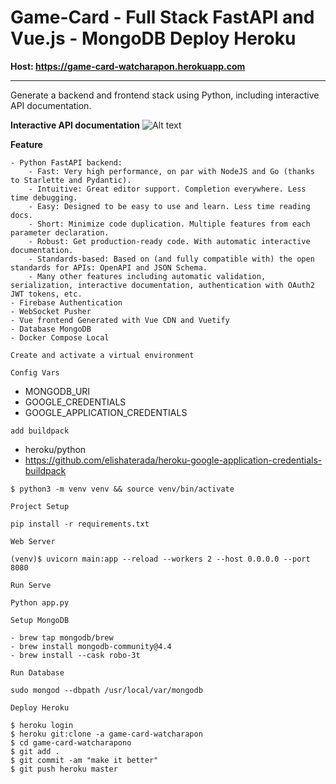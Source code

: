 # Game-Card - Full Stack FastAPI and Vue.js - MongoDB Deploy Heroku

**Host: https://game-card-watcharapon.herokuapp.com**
****

Generate a backend and frontend stack using Python, including interactive API documentation.

**Interactive API documentation**
![Alt text](https://github.com/watcharap0n/game-card/blob/main/static/Screen%20Shot%202564-03-26%20at%2001.25.57.png?raw=true "Title")

**Feature**

    - Python FastAPI backend:
        - Fast: Very high performance, on par with NodeJS and Go (thanks to Starlette and Pydantic).
        - Intuitive: Great editor support. Completion everywhere. Less time debugging.
        - Easy: Designed to be easy to use and learn. Less time reading docs.
        - Short: Minimize code duplication. Multiple features from each parameter declaration.
        - Robust: Get production-ready code. With automatic interactive documentation.
        - Standards-based: Based on (and fully compatible with) the open standards for APIs: OpenAPI and JSON Schema.
        - Many other features including automatic validation, serialization, interactive documentation, authentication with OAuth2 JWT tokens, etc.
    - Firebase Authentication
    - WebSocket Pusher
    - Vue frontend Generated with Vue CDN and Vuetify
    - Database MongoDB
    - Docker Compose Local

`Create and activate a virtual environment`

`Config Vars`

- MONGODB_URI
- GOOGLE_CREDENTIALS
- GOOGLE_APPLICATION_CREDENTIALS

`add buildpack`

- heroku/python
- https://github.com/elishaterada/heroku-google-application-credentials-buildpack

~~~~
$ python3 -m venv venv && source venv/bin/activate
 ~~~~        

`Project Setup`

~~~~
pip install -r requirements.txt
 ~~~~

`Web Server`

~~~~
(venv)$ uvicorn main:app --reload --workers 2 --host 0.0.0.0 --port 8080
~~~~

`Run Serve`

~~~~
Python app.py
 ~~~~

`Setup MongoDB`

~~~~
- brew tap mongodb/brew
- brew install mongodb-community@4.4
- brew install --cask robo-3t
 ~~~~

`Run Database`

~~~~
sudo mongod --dbpath /usr/local/var/mongodb
 ~~~~

`Deploy Heroku`

~~~~
$ heroku login
$ heroku git:clone -a game-card-watcharapon
$ cd game-card-watcharapono
$ git add .
$ git commit -am "make it better"
$ git push heroku master
 ~~~~

